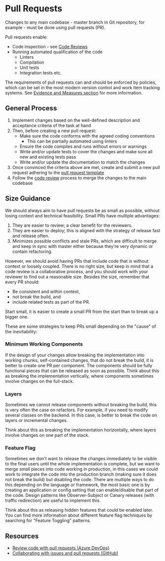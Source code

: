 # Pull Requests

Changes to any main codebase - master branch in Git repository, for example - must be done using pull requests (PR).

Pull requests enable:

* Code inspection - see [Code Reviews](./README.md)
* Running automated qualification of the code
  * Linters
  * Compilation
  * Unit tests
  * Integration tests etc.

The requirements of pull requests can and should be enforced by policies, which can be set in the most modern version control and work item tracking systems. See [Evidence and Measures section](./evidence-and-measures/README.md) for more information.

## General Process

1. Implement changes based on the well-defined description and acceptance criteria of the task at hand
1. Then, before creating a new pull request:
    * Make sure the code conforms with the agreed coding conventions
        * This can be partially automated using linters
    * Ensure the code compiles and runs without errors or warnings
    * Write and/or update tests to cover the changes and make sure all new and existing tests pass
    * Write and/or update the documentation to match the changes
1. Once convinced the criteria above are met, create and submit a new pull request adhering to the [pull request template](./pull-request-template.md)
1. Follow the [code review](./process-guidance/README.md) process to merge the changes to the main codebase

## Size Guidance

We should always aim to have pull requests be as small as possible, without losing context and technical feasibility. Small PRs have multiple advantages:

1. They are easier to review; a clear benefit for the reviewers.
1. They are easier to deploy; this is aligned with the strategy of release fast and release often.
1. Minimizes possible conflicts and stale PRs, which are difficult to merge and keep in sync with master either because they're very dynamic or contain refactoring.

However, we should avoid having PRs that include code that is without context or loosely coupled. There is no right size, but keep in mind that a code review is a collaborative process, and you should work with your reviewer to find out a reasonable size. Besides the size, remember that every PR should:

* Be consistent and within context, 
* not break the build, and
* include related tests as part of the PR.
 
Start small, it is easier to create a small PR from the start than to break up a bigger one.

These are some strategies to keep PRs small depending on the "cause" of the inevitability:

### Minimum Working Components

If the design of your changes allow breaking the implementation into working chunks, self-contained changes, that do not break the build, it is better to create one PR per component. The components should be fully functional pieces that can be released as soon as possible. Think about this as breaking the implementation vertically, where components sometimes involve changes on the full-stack.

### Layers

Sometimes we cannot release components without breaking the build, this is very often the case on refactors. For example, if you need to modify several classes on the backend. In this case, is better to break the code on layers or incremental changes.

Think about this as breaking the implementation horizontally, where layers involve changes on one part of the stack.

### Feature Flag

Sometimes we don't want to release the changes immediately to be visible to the final users until the whole implementation is complete, but we want to merge small pieces into code working in production, in this cases we could work to integrate the code into the production branch (making sure it does not break the build) but disabling the code. There are multiple ways to do this depending on the language or framework, the most basic one is by creating an application or config setting that can enable/disable that part of the code. Design patterns like Observer-Subject or Canary releases (with traffic redirection) are useful to implement this.

Think about this as releasing hidden features that could be enabled later. You can find more information about different feature flag techniques by searching for "Feature Toggling" patterns.

## Resources

* [Review code with pull requests (Azure DevOps)](https://docs.microsoft.com/en-us/azure/devops/repos/git/pull-requests?view=azure-devops)
* [Collaborating with issues and pull requests (GitHub)](https://help.github.com/en/github/collaborating-with-issues-and-pull-requests)
